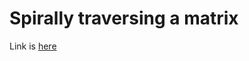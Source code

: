 # Spirally traversing a matrix
Link is [here](https://practice.geeksforgeeks.org/problems/spirally-traversing-a-matrix/0)